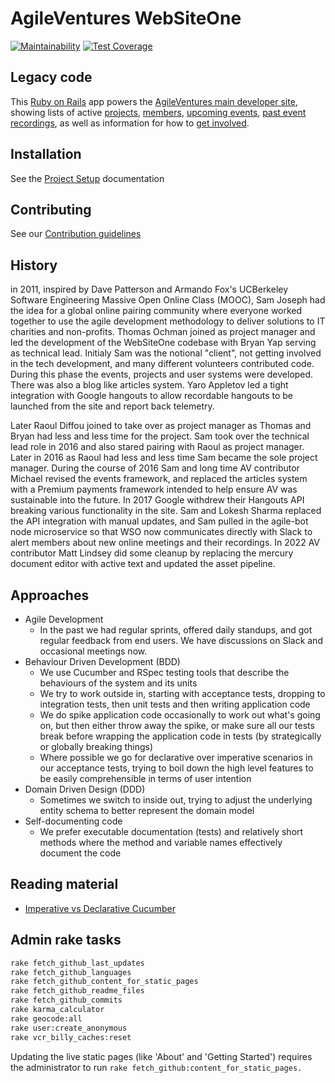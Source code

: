 # AgileVentures WebSiteOne

[![Maintainability](https://api.codeclimate.com/v1/badges/8bbffaef68e73422ca40/maintainability)](https://codeclimate.com/github/AgileVentures/WebsiteOne/maintainability) [![Test Coverage](https://api.codeclimate.com/v1/badges/8bbffaef68e73422ca40/test_coverage)](https://codeclimate.com/github/AgileVentures/WebsiteOne/test_coverage)

## Legacy code

This [Ruby on Rails](http://rubyonrails.org/) app powers the [AgileVentures main developer site](http://agileventures.org/), showing lists of active [projects](https://www.agileventures.org/projects), [members](https://www.agileventures.org/users), [upcoming events](https://www.agileventures.org/events), [past event recordings](https://www.agileventures.org/scrums), as well as information for how to [get involved](https://www.agileventures.org/membership-plans).

## Installation

See the [Project Setup](docs/project_setup.md) documentation

## Contributing

See our [Contribution guidelines](CONTRIBUTING.md)

## History

in 2011, inspired by Dave Patterson and Armando Fox's UCBerkeley Software Engineering Massive Open Online Class (MOOC),  Sam Joseph had the idea for a global online pairing community where everyone worked together to use the agile development methodology to deliver solutions to IT charities and non-profits.  Thomas Ochman joined as project manager and led the development of the WebSiteOne codebase with Bryan Yap serving as technical lead.  Initialy Sam was the notional "client", not getting involved in the tech development, and many different volunteers contributed code.  During this phase the events, projects and user systems were developed.  There was also a blog like articles system.  Yaro Appletov led a tight integration with Google hangouts to allow recordable hangouts to be launched from the site and report back telemetry.

Later Raoul Diffou joined to take over as project manager as Thomas and Bryan had less and less time for the project.  Sam took over the technical lead role in 2016 and also stared pairing with Raoul as project manager.  Later in 2016 as Raoul had less and less time Sam became the sole project manager.  During the course of 2016 Sam and long time AV contributor Michael revised the events framework, and replaced the articles system with a Premium payments framework intended to help ensure AV was sustainable into the future.  In 2017 Google withdrew their Hangouts API breaking various functionality in the site.  Sam and Lokesh Sharma replaced the API integration with manual updates, and Sam pulled in the agile-bot node microservice so that WSO now communicates directly with Slack to alert members about new online meetings and their recordings.  In 2022 AV contributor Matt Lindsey did some cleanup by replacing the mercury document editor with active text and updated the asset pipeline.

## Approaches

* Agile Development
  * In the past we had regular sprints, offered daily standups, and got regular feedback from end users.  We have discussions on Slack and occasional meetings now.
* Behaviour Driven Development (BDD)
  * We use Cucumber and RSpec testing tools that describe the behaviours of the system and its units
  * We try to work outside in, starting with acceptance tests, dropping to integration tests, then unit tests and then writing application code
  * We do spike application code occasionally to work out what's going on, but then either throw away the spike, or make sure all our tests break before wrapping the application code in tests (by strategically or globally breaking things)
  * Where possible we go for declarative over imperative scenarios in our acceptance tests, trying to boil down the high level features to be easily comprehensible in terms of user intention
* Domain Driven Design (DDD)
  * Sometimes we switch to inside out, trying to adjust the underlying entity schema to better represent the domain model
* Self-documenting code
  * We prefer executable documentation (tests) and relatively short methods where the method and variable names effectively document the code

## Reading material

* [Imperative vs Declarative Cucumber](http://fasteragile.com/blog/2015/01/19/declarative-user-stories-translate-to-good-cucumber-features/)

## Admin rake tasks

```bash
rake fetch_github_last_updates
rake fetch_github_languages
rake fetch_github_content_for_static_pages
rake fetch_github_readme_files
rake fetch_github_commits
rake karma_calculator
rake geocode:all
rake user:create_anonymous
rake vcr_billy_caches:reset
```

Updating the live static pages (like 'About' and 'Getting Started') requires the administrator to run `rake fetch_github:content_for_static_pages.`
